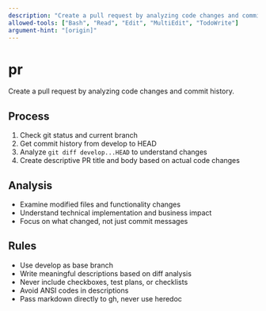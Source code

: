 ```yaml
---
description: "Create a pull request by analyzing code changes and commit history."
allowed-tools: ["Bash", "Read", "Edit", "MultiEdit", "TodoWrite"]
argument-hint: "[origin]"
---
```


# pr

Create a pull request by analyzing code changes and commit history.

## Process
1. Check git status and current branch
2. Get commit history from develop to HEAD
3. Analyze `git diff develop...HEAD` to understand changes
4. Create descriptive PR title and body based on actual code changes

## Analysis
- Examine modified files and functionality changes
- Understand technical implementation and business impact
- Focus on what changed, not just commit messages

## Rules
- Use develop as base branch
- Write meaningful descriptions based on diff analysis
- Never include checkboxes, test plans, or checklists
- Avoid ANSI codes in descriptions
- Pass markdown directly to gh, never use heredoc
